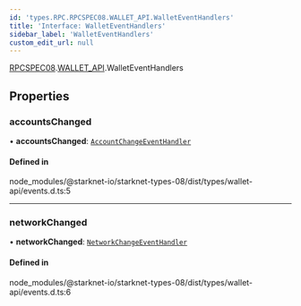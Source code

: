 ```yaml
---
id: 'types.RPC.RPCSPEC08.WALLET_API.WalletEventHandlers'
title: 'Interface: WalletEventHandlers'
sidebar_label: 'WalletEventHandlers'
custom_edit_url: null
---
```


[RPCSPEC08](../namespaces/types.RPC.RPCSPEC08.md).[WALLET_API](../namespaces/types.RPC.RPCSPEC08.WALLET_API.md).WalletEventHandlers

## Properties

### accountsChanged

• **accountsChanged**: [`AccountChangeEventHandler`](../namespaces/types.RPC.RPCSPEC08.WALLET_API.md#accountchangeeventhandler)

#### Defined in

node_modules/@starknet-io/starknet-types-08/dist/types/wallet-api/events.d.ts:5

---

### networkChanged

• **networkChanged**: [`NetworkChangeEventHandler`](../namespaces/types.RPC.RPCSPEC08.WALLET_API.md#networkchangeeventhandler)

#### Defined in

node_modules/@starknet-io/starknet-types-08/dist/types/wallet-api/events.d.ts:6
